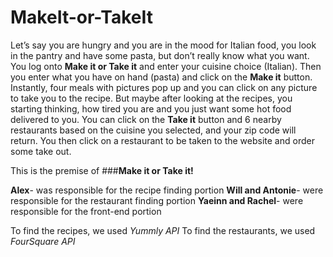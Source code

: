 # MakeIt-or-TakeIt

Let’s say you are hungry and you are in the mood for Italian food, you look in the pantry and have some pasta, but don’t really know what you want. You log onto **Make it or Take it** and enter your cuisine choice (Italian). Then you enter what you have on hand (pasta) and click on the **Make it** button. Instantly, four meals with pictures pop up and you can click on any picture to take you to the recipe. But maybe after looking at the recipes, you starting thinking, how tired you are and you just want some hot food delivered to you. You can click on the **Take it** button and 6 nearby restaurants based on the cuisine you selected, and your zip code will return. You then click on a restaurant to be taken to the website and order some take out.

This is the premise of ###**Make it or Take it!** 

**Alex**- was responsible for the recipe finding portion
**Will and Antonie**- were responsible for the restaurant finding portion
**Yaeinn and Rachel**- were responsible for the front-end portion

To find the recipes, we used *Yummly API*
To find the restaurants, we used *FourSquare API*

